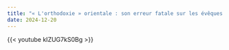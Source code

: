 ```yaml
---
title: "« L'orthodoxie » orientale : son erreur fatale sur les évêques et les conciles œcuméniques"
date: 2024-12-20
---
```


{{< youtube kIZUG7kS0Bg >}}
